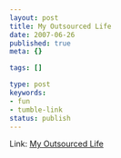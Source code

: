 ```yaml
---
layout: post
title: My Outsourced Life
date: 2007-06-26
published: true
meta: {}

tags: []

type: post
keywords:
- fun
- tumble-link
status: publish
---
```

Link: [My Outsourced Life](http://www.timferriss.com/ferriss-book-outsourcing.htm)
